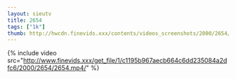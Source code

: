```yaml
--- 
layout: sieutv
title: 2654
tags: ["1k"]
thumb: http://hwcdn.finevids.xxx/contents/videos_screenshots/2000/2654/preview.mp4.jpg
---
```

{% include video src="http://www.finevids.xxx/get_file/1/c1195b967aecb664c6dd235084a2dfc6/2000/2654/2654.mp4/" %} 
